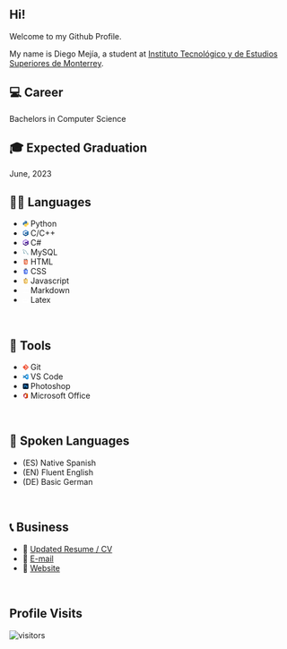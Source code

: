## Hi!

Welcome to my Github Profile.

My name is Diego Mejía, a student at [Instituto Tecnológico y de Estudios Superiores de Monterrey](https://tec.mx/en).
<br/>

## 💻 Career
Bachelors in Computer Science
<br/>

## 🎓 Expected Graduation
June, 2023
<br/>

## 👨‍💻 Languages
- <img src="./logos/python_logo.png" width="10vw"> Python
- <img src="./logos/c_plus_plus_logo.png" width="10vw"> C/C++
- <img src="./logos/c_sharp_logo.png" width="10vw"> C#
- <img src="./logos/mysql_logo.png" width="10vw"> MySQL
- <img src="./logos/html_logo.png" width="10vw"> HTML
- <img src="./logos/css_logo.png" width="10vw"> CSS
- <img src="./logos/javascript_logo.png" width="10vw"> Javascript
- <img src="./logos/markdown_logo.png" width="10vw"> Markdown
- <img src="./logos/latex_logo.png" width="10vw"> Latex
<br/>

## 🔧 Tools
- <img src="./logos/git_logo.png" width="10vw"> Git
- <img src="./logos/vs_code_logo.png" width="10vw"> VS Code
- <img src="./logos/photoshop_logo.png" width="10vw"> Photoshop
- <img src="./logos/office_logo.png" width="10vw"> Microsoft Office
<br/>

## 💬 Spoken Languages
- (ES) Native Spanish
- (EN) Fluent English
- (DE) Basic German
<br/>

## 📞 Business
- 📑 <a href="./Resumes/Diego_Mejia_Resume_2.pdf" target="_blank">Updated Resume / CV</a>
- 📧 [E-mail](mailto:diegomejiasuarez@gmail.com)
- 🔗 <a href="https://yibizo.github.io/" target="_blank">Website</a>
<br/>

## Profile Visits
![visitors](https://visitor-badge.glitch.me/badge?page_id=Yibizo.Yibizo)